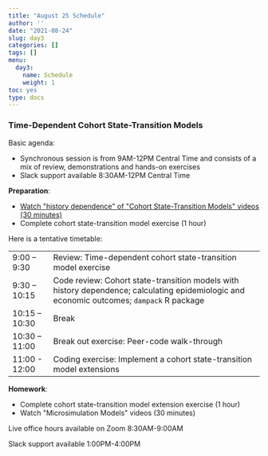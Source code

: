 ```yaml
---
title: "August 25 Schedule"
author: ''
date: "2021-08-24"
slug: day3
categories: []
tags: []
menu:
  day3:
    name: Schedule
    weight: 1
toc: yes
type: docs
---
```


### Time-Dependent Cohort State-Transition Models

Basic agenda:

- Synchronous session is from 9AM-12PM Central Time and consists of a mix of review, demonstrations and hands-on exercises
- Slack support available 8:30AM-12PM Central Time

**Preparation**:

- [Watch "history dependence" of "Cohort State-Transition Models" videos (30 minutes)](https://cea-and-modeling-using-r-workshop.netlify.app/days/day3/videos_markov_ext/)
- Complete cohort state-transition model exercise (1 hour)

Here is a tentative timetable:

|                            |            |
|--------------------------------------------|:------------------|
| 9:00 – 9:30  | Review: Time-dependent cohort state-transition model exercise |
| 9:30 – 10:15 | Code review: Cohort state-transition models with history dependence; calculating epidemiologic and economic outcomes; `dampack` R package |
| 10:15 – 10:30 | Break |
| 10:30 – 11:00 | Break out exercise: Peer-code walk-through  |
| 11:00 - 12:00 | Coding exercise: Implement a cohort state-transition model extensions |

**Homework**:

- Complete cohort state-transition model extension exercise (1 hour)
- Watch "Microsimulation Models" videos (30 minutes)

Live office hours available on Zoom 8:30AM-9:00AM

Slack support available 1:00PM-4:00PM



 
